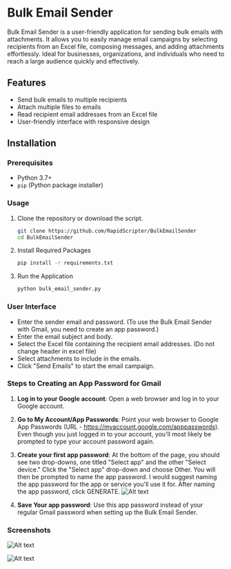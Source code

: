 # Bulk Email Sender

Bulk Email Sender is a user-friendly application for sending bulk emails with attachments. It allows you to easily manage email campaigns by selecting recipients from an Excel file, composing messages, and adding attachments effortlessly. Ideal for businesses, organizations, and individuals who need to reach a large audience quickly and effectively.

## Features
- Send bulk emails to multiple recipients
- Attach multiple files to emails
- Read recipient email addresses from an Excel file
- User-friendly interface with responsive design

## Installation

### Prerequisites
- Python 3.7+
- `pip` (Python package installer)

### Usage
1. Clone the repository or download the script.
   ```bash
   git clone https://github.com/RapidScripter/BulkEmailSender
   cd BulkEmailSender

2. Install Required Packages
   ```bash
   pip install -r requirements.txt

3. Run the Application
   ```bash
   python bulk_email_sender.py

### User Interface
- Enter the sender email and password. (To use the Bulk Email Sender with Gmail, you need to create an app password.)
- Enter the email subject and body.
- Select the Excel file containing the recipient email addresses. (Do not change header in excel file)
- Select attachments to include in the emails.
- Click "Send Emails" to start the email campaign.

### Steps to Creating an App Password for Gmail
1. **Log in to your Google account**: Open a web browser and log in to your Google account.

2. **Go to My Account/App Passwords**: Point your web browser to Google App Passwords (URL - https://myaccount.google.com/apppasswords). Even though you just logged in to your account, you'll most likely be prompted to type your account password again.

3. **Create your first app password**: At the bottom of the page, you should see two drop-downs, one titled "Select app" and the other "Select device." Click the "Select app" drop-down and choose Other. You will then be prompted to name the app password. I would suggest naming the app password for the app or service you'll use it for. After naming the app password, click GENERATE.
![Alt text](/Screenshots/apppassword.jpg?raw=true "App Password")

4. **Save Your app password**: Use this app password instead of your regular Gmail password when setting up the Bulk Email Sender.

### Screenshots

![Alt text](/Screenshots/BulkEmailTool1.jpg?raw=true "Bulk Email Sender Tool")

![Alt text](/Screenshots/BulkEmailTool2.jpg?raw=true "Bulk Email Sender Tool")
